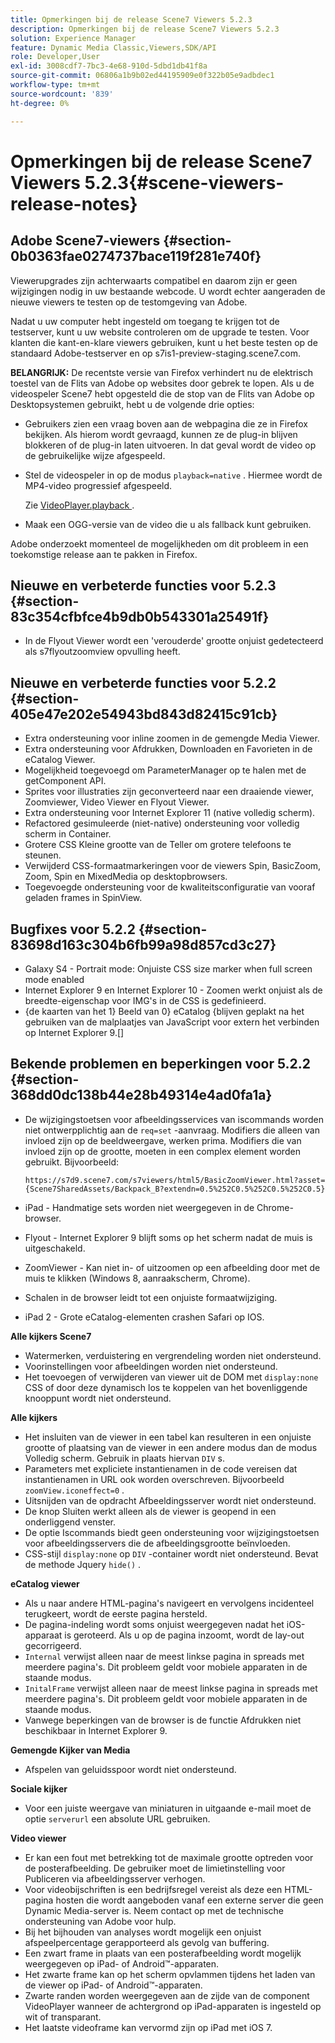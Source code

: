 ```yaml
---
title: Opmerkingen bij de release Scene7 Viewers 5.2.3
description: Opmerkingen bij de release Scene7 Viewers 5.2.3
solution: Experience Manager
feature: Dynamic Media Classic,Viewers,SDK/API
role: Developer,User
exl-id: 3008cdf7-7bc3-4e68-910d-5dbd1db41f8a
source-git-commit: 06806a1b9b02ed44195909e0f322b05e9adbdec1
workflow-type: tm+mt
source-wordcount: '839'
ht-degree: 0%

---
```


# Opmerkingen bij de release Scene7 Viewers 5.2.3{#scene-viewers-release-notes}

## Adobe Scene7-viewers {#section-0b0363fae0274737bace119f281e740f}

Viewerupgrades zijn achterwaarts compatibel en daarom zijn er geen wijzigingen nodig in uw bestaande webcode. U wordt echter aangeraden de nieuwe viewers te testen op de testomgeving van Adobe.

Nadat u uw computer hebt ingesteld om toegang te krijgen tot de testserver, kunt u uw website controleren om de upgrade te testen. Voor klanten die kant-en-klare viewers gebruiken, kunt u het beste testen op de standaard Adobe-testserver en op s7is1-preview-staging.scene7.com.

**BELANGRIJK:** De recentste versie van Firefox verhindert nu de elektrisch toestel van de Flits van Adobe op websites door gebrek te lopen. Als u de videospeler Scene7 hebt opgesteld die de stop van de Flits van Adobe op Desktopsystemen gebruikt, hebt u de volgende drie opties:

* Gebruikers zien een vraag boven aan de webpagina die ze in Firefox bekijken. Als hierom wordt gevraagd, kunnen ze de plug-in blijven blokkeren of de plug-in laten uitvoeren. In dat geval wordt de video op de gebruikelijke wijze afgespeeld.
* Stel de videospeler in op de modus `playback=native` . Hiermee wordt de MP4-video progressief afgespeeld.

  Zie [ VideoPlayer.playback ](../../c-html5-s7-aem-asset-viewers/c-html5-video-reference/c-html5-video-cmdref/r-html5-video-viewer-conf-attrib-videoplayer-playback.md#reference-13ec45db4cd4443b842f310153623221).

* Maak een OGG-versie van de video die u als fallback kunt gebruiken.

Adobe onderzoekt momenteel de mogelijkheden om dit probleem in een toekomstige release aan te pakken in Firefox.

## Nieuwe en verbeterde functies voor 5.2.3 {#section-83c354cfbfce4b9db0b543301a25491f}

* In de Flyout Viewer wordt een &#39;verouderde&#39; grootte onjuist gedetecteerd als s7flyoutzoomview opvulling heeft.

## Nieuwe en verbeterde functies voor 5.2.2 {#section-405e47e202e54943bd843d82415c91cb}

* Extra ondersteuning voor inline zoomen in de gemengde Media Viewer.
* Extra ondersteuning voor Afdrukken, Downloaden en Favorieten in de eCatalog Viewer.
* Mogelijkheid toegevoegd om ParameterManager op te halen met de getComponent API.
* Sprites voor illustraties zijn geconverteerd naar een draaiende viewer, Zoomviewer, Video Viewer en Flyout Viewer.
* Extra ondersteuning voor Internet Explorer 11 (native volledig scherm).
* Refactored gesimuleerde (niet-native) ondersteuning voor volledig scherm in Container.
* Grotere CSS Kleine grootte van de Teller om grotere telefoons te steunen.
* Verwijderd CSS-formaatmarkeringen voor de viewers Spin, BasicZoom, Zoom, Spin en MixedMedia op desktopbrowsers.
* Toegevoegde ondersteuning voor de kwaliteitsconfiguratie van vooraf geladen frames in SpinView.

## Bugfixes voor 5.2.2 {#section-83698d163c304b6fb99a98d857cd3c27}

* Galaxy S4 - Portrait mode: Onjuiste CSS size marker when full screen mode enabled
* Internet Explorer 9 en Internet Explorer 10 - Zoomen werkt onjuist als de breedte-eigenschap voor IMG&#39;s in de CSS is gedefinieerd.
* {de kaarten van het 1} Beeld van 0&rbrace; eCatalog &lbrace;blijven geplakt na het gebruiken van de malplaatjes van JavaScript voor extern het verbinden op Internet Explorer 9.[]

## Bekende problemen en beperkingen voor 5.2.2 {#section-368dd0dc138b44e28b49314e4ad0fa1a}

* De wijzigingstoetsen voor afbeeldingsservices van iscommands worden niet ontwerpplichtig aan de `req=set` -aanvraag. Modifiers die alleen van invloed zijn op de beeldweergave, werken prima. Modifiers die van invloed zijn op de grootte, moeten in een complex element worden gebruikt. Bijvoorbeeld:

  ```
  https://s7d9.scene7.com/s7viewers/html5/BasicZoomViewer.html?asset= {Scene7SharedAssets/Backpack_B?extendn=0.5%252C0.5%252C0.5%252C0.5}
  ```

* iPad - Handmatige sets worden niet weergegeven in de Chrome-browser.
* Flyout - Internet Explorer 9 blijft soms op het scherm nadat de muis is uitgeschakeld.
* ZoomViewer - Kan niet in- of uitzoomen op een afbeelding door met de muis te klikken (Windows 8, aanraakscherm, Chrome).
* Schalen in de browser leidt tot een onjuiste formaatwijziging.
* iPad 2 - Grote eCatalog-elementen crashen Safari op IOS.

**Alle kijkers Scene7**

* Watermerken, verduistering en vergrendeling worden niet ondersteund.
* Voorinstellingen voor afbeeldingen worden niet ondersteund.
* Het toevoegen of verwijderen van viewer uit de DOM met `display:none` CSS of door deze dynamisch los te koppelen van het bovenliggende knooppunt wordt niet ondersteund.

**Alle kijkers**

* Het insluiten van de viewer in een tabel kan resulteren in een onjuiste grootte of plaatsing van de viewer in een andere modus dan de modus Volledig scherm. Gebruik in plaats hiervan `DIV` s.
* Parameters met expliciete instantienamen in de code vereisen dat instantienamen in URL ook worden overschreven. Bijvoorbeeld `zoomView.iconeffect=0` .
* Uitsnijden van de opdracht Afbeeldingsserver wordt niet ondersteund.
* De knop Sluiten werkt alleen als de viewer is geopend in een onderliggend venster.
* De optie Iscommands biedt geen ondersteuning voor wijzigingstoetsen voor afbeeldingsservers die de afbeeldingsgrootte beïnvloeden.
* CSS-stijl `display:none` op `DIV` -container wordt niet ondersteund. Bevat de methode Jquery `hide()` .

**eCatalog viewer**

* Als u naar andere HTML-pagina&#39;s navigeert en vervolgens incidenteel terugkeert, wordt de eerste pagina hersteld.
* De pagina-indeling wordt soms onjuist weergegeven nadat het iOS-apparaat is geroteerd. Als u op de pagina inzoomt, wordt de lay-out gecorrigeerd.
* `Internal` verwijst alleen naar de meest linkse pagina in spreads met meerdere pagina&#39;s. Dit probleem geldt voor mobiele apparaten in de staande modus.
* `InitalFrame` verwijst alleen naar de meest linkse pagina in spreads met meerdere pagina&#39;s. Dit probleem geldt voor mobiele apparaten in de staande modus.
* Vanwege beperkingen van de browser is de functie Afdrukken niet beschikbaar in Internet Explorer 9.

**Gemengde Kijker van Media**

* Afspelen van geluidsspoor wordt niet ondersteund.

**Sociale kijker**

* Voor een juiste weergave van miniaturen in uitgaande e-mail moet de optie `serverurl` een absolute URL gebruiken.

**Video viewer**

* Er kan een fout met betrekking tot de maximale grootte optreden voor de posterafbeelding. De gebruiker moet de limietinstelling voor Publiceren via afbeeldingsserver verhogen.
* Voor videobijschriften is een bedrijfsregel vereist als deze een HTML-pagina hosten die wordt aangeboden vanaf een externe server die geen Dynamic Media-server is. Neem contact op met de technische ondersteuning van Adobe voor hulp.
* Bij het bijhouden van analyses wordt mogelijk een onjuist afspeelpercentage gerapporteerd als gevolg van buffering.
* Een zwart frame in plaats van een posterafbeelding wordt mogelijk weergegeven op iPad- of Android™-apparaten.
* Het zwarte frame kan op het scherm opvlammen tijdens het laden van de viewer op iPad- of Android™-apparaten.
* Zwarte randen worden weergegeven aan de zijde van de component VideoPlayer wanneer de achtergrond op iPad-apparaten is ingesteld op wit of transparant.
* Het laatste videoframe kan vervormd zijn op iPad met iOS 7.
